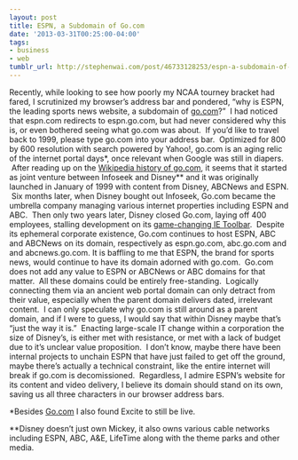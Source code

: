 ```yaml
---
layout: post
title: ESPN, a Subdomain of Go.com
date: '2013-03-31T00:25:00-04:00'
tags:
- business
- web
tumblr_url: http://stephenwai.com/post/46733128253/espn-a-subdomain-of-go-com
---
```

Recently, while looking to see how poorly my NCAA tourney bracket had fared, I scrutinized my browser’s address bar and pondered, “why is ESPN, the leading sports news website, a subdomain of [go.com](http://en.wikipedia.org/wiki/Go.com)?”  I had noticed that espn.com redirects to espn.go.com, but had never considered why this is, or even bothered seeing what go.com was about.  If you’d like to travel back to 1999, please type go.com into your address bar.  Optimized for 800 by 600 resolution with search powered by Yahoo!, go.com is an aging relic of the internet portal days*, once relevant when Google was still in diapers.  After reading up on the [Wikipedia history of go.com](http://en.wikipedia.org/wiki/Go.com), it seems that it started as joint venture between Infoseek and Disney** and it was originally launched in January of 1999 with content from Disney, ABCNews and ESPN.  Six months later, when Disney bought out Infoseek, Go.com became the umbrella company managing various internet properties including ESPN and ABC.  Then only two years later, Disney closed Go.com, laying off 400 employees, stalling development on its [game-changing IE Toolbar](http://go.com/static/toolbar/install.html).  Despite its ephemeral corporate existence, Go.com continues to host ESPN, ABC and ABCNews on its domain, respectively as espn.go.com, abc.go.com and and abcnews.go.com.
It is baffling to me that ESPN, the brand for sports news, would continue to have its domain adorned with go.com.  Go.com does not add any value to ESPN or ABCNews or ABC domains for that matter.  All these domains could be entirely free-standing.  Logically connecting them via an ancient web portal domain can only detract from their value, especially when the parent domain delivers dated, irrelevant content.  I can only speculate why go.com is still around as a parent domain, and if I were to guess, I would say that within Disney maybe that’s “just the way it is.”  Enacting large-scale IT change within a corporation the size of Disney’s, is either met with resistance, or met with a lack of budget due to it’s unclear value proposition.  I don’t know, maybe there have been internal projects to unchain ESPN that have just failed to get off the ground, maybe there’s actually a technical constraint, like the entire internet will break if go.com is decomissioned.  Regardless, I admire ESPN’s website for its content and video delivery, I believe its domain should stand on its own, saving us all three characters in our browser address bars.

*Besides [Go.com](http://go.com/) I also found Excite to still be live.

**Disney doesn’t just own Mickey, it also owns various cable networks including ESPN, ABC, A&E, LifeTime along with the theme parks and other media.
